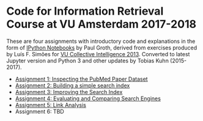 Code for Information Retrieval Course at VU Amsterdam 2017-2018
===============================================================

These are four assignments with introductory code and explanations in the form
of [IPython Notebooks](http://ipython.org/notebook.html) by Paul Groth, derived
from exercises produced by Luís F. Simões for [VU Collective Intelligence
2013](https://github.com/lfsimoes/VU/tree/master/2013__Collective_Intelligence).
Converted to latest Jupyter version and Python 3 and other updates by Tobias
Kuhn (2015-2017).

* [Assignment 1: Inspecting the PubMed Paper Dataset](01_inspecting.ipynb)
* [Assignment 2: Building a simple search index](02_building.ipynb)
* [Assignment 3: Improving the Search Index](03_improving.ipynb)
* [Assignment 4: Evaluating and Comparing Search Engines](04_evaluating.ipynb)
* [Assignment 5: Link Analysis](05_analysis.ipynb)
* Assignment 6: TBD
